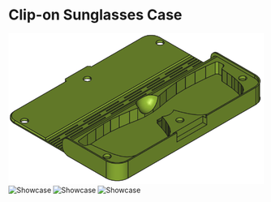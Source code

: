 # Clip-on Sunglasses Case

![Showcase](Resources/image.png)
![Showcase](Resources/DSC02414.jpg)
![Showcase](Resources/DSC02415.jpg)
![Showcase](Resources/DSC02416.jpg)